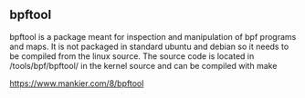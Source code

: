 ## bpftool

bpftool is a package meant for inspection and manipulation of bpf programs and maps. It is not packaged in standard ubuntu and debian so it needs to be compiled from the linux source. The source code is located in /tools/bpf/bpftool/ in the kernel source and can be compiled with make

https://www.mankier.com/8/bpftool